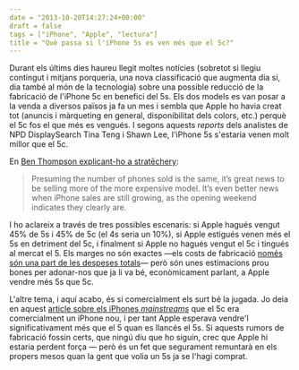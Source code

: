 ```yaml
---
date = "2013-10-20T14:27:24+00:00"
draft = false
tags = ["iPhone", "Apple", "lectura"]
title = "Què passa si l'iPhone 5s es ven més que el 5c?"
---
```

Durant els últims dies haureu llegit moltes notícies (sobretot si llegiu contingut i mitjans porqueria, una nova classificació que augmenta dia sí, dia també al món de la tecnologia) sobre una possible reducció de la fabricació de l'iPhone 5c en benefici del 5s. Els dos models es van posar a la venda a diversos països ja fa un mes i sembla que Apple ho havia creat tot (anuncis i màrqueting en general, disponibilitat dels colors, etc.) perquè el 5c fos el que més es vengués. I segons aquests *reports* dels analistes de NPD DisplaySearch Tina Teng i Shawn Lee, l'iPhone 5s s'estaria venen molt millor que el 5c.

En [Ben Thompson explicant-ho a stratēchery](http://stratechery.com/2013/where-is-the-bad-news/):

> Presuming the number of phones sold is the same, it’s great news to be selling more of the more expensive model. It’s even better news when iPhone sales are still growing, as the opening weekend indicates they clearly are.

I ho aclareix a través de tres possibles escenaris: si Apple hagués vengut 45% de 5s i 45% de 5c (el 4s seria un 10%), si Apple estigués venen més el 5s en detriment del 5c, i finalment si Apple no hagués vengut el 5c i tingués al mercat el 5. Els marges no són exactes —els costs de fabricació [només són una part de les despeses totals](http://postpc.wocial.com/blog/3894535/379)— però són unes estimacions prou bones per adonar-nos que ja li va bé, econòmicament parlant, a Apple vendre més 5s que 5c. 

L'altre tema, i aquí acabo, és si comercialment els surt bé la jugada. Jo deia en aquest [article sobre els iPhones *mainstreams*](http://enricllonch.com/post/61008578092/liphone-mainstream-es-el-nou-iphone-de-baix-cost) que el 5c era comercialment un iPhone nou, i per tant Apple esperava vendre'l significativament més que el 5 quan es llancés el 5s. Si aquests rumors de fabricació fossin certs, que ningú diu que ho siguin, crec que Apple hi estaria perdent força — però és un fet que segurament remuntarà en els propers mesos quan la gent que volia un 5s ja se l'hagi comprat.